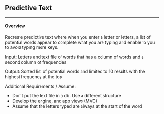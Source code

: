 ## Predictive Text
*****************

#### Overview

Recreate predictive text where when you enter a letter or letters, a list of potential words appear to complete what you are typing and enable to you to avoid typing more keys.

Input: 
Letters and text file of words that has a column of words and a second column of frequencies

Output: 
Sorted list of potential words and limited to 10 results with the highest frequency at the top


Additional Requirements / Assume:
* Don't put the text file in a db. Use a different structure
* Develop the engine, and app views (MVC)
* Assume that the letters typed are always at the start of the word

